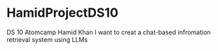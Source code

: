 # HamidProjectDS10
DS 10 Atomcamp Hamid Khan
I want to creat a chat-based infromation retrieval system using LLMs
